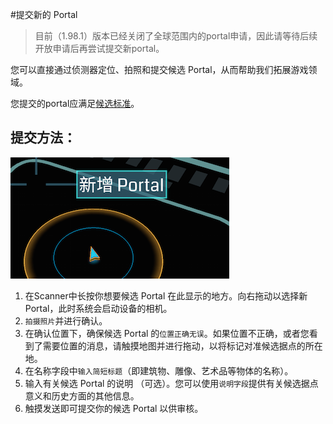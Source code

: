 #提交新的 Portal

> 目前（1.98.1）版本已经关闭了全球范围内的portal申请，因此请等待后续开放申请后再尝试提交新portal。

您可以直接通过侦测器定位、拍照和提交候选 Portal，从而帮助我们拓展游戏领域。

您提交的portal应满足[候选标准](https://support.google.com/ingress/answer/3066197?&ref_topic=2799270)。

提交方法：
---
![新的portal](images/new_portal.png)
1. 在Scanner中长按你想要候选 Portal 在此显示的地方。向右拖动以选择新 Portal，此时系统会启动设备的相机。
2. `拍摄照片`并进行确认。
3. 在确认位置下，确保候选 Portal 的`位置正确无误`。如果位置不正确，或者您看到了需要位置的消息，请触摸地图并进行拖动，以将标记对准候选据点的所在地。
4. 在名称字段中`输入简短标题`（即建筑物、雕像、艺术品等物体的名称）。
5. 输入有关候选 Portal 的说明 （可选）。您可以使用`说明字段`提供有关候选据点意义和历史方面的其他信息。
6. 触摸发送即可提交你的候选 Portal 以供审核。


